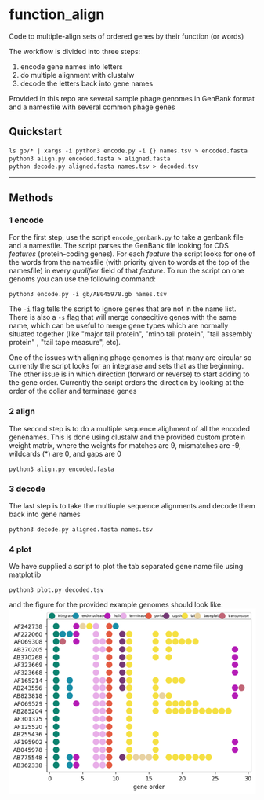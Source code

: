 # function_align
Code to multiple-align sets of ordered genes by their function (or words) 

The workflow is divided into three steps:
1. encode gene names into letters
2. do multiple alignment with clustalw
3. decode the letters back into gene names


Provided in this repo are several sample phage genomes in GenBank format and a namesfile with several common phage genes 


## Quickstart
```
ls gb/* | xargs -i python3 encode.py -i {} names.tsv > encoded.fasta
python3 align.py encoded.fasta > aligned.fasta
python decode.py aligned.fasta names.tsv > decoded.tsv
```
------
## Methods
### 1 encode
For the first step, use the script `encode_genbank.py` to take a genbank file and a namesfile.  The script parses the GenBank file looking for CDS *features* (protein-coding genes).  For each *feature* the script looks for one of the words from the namesfile (with priority given to words at the top of the namesfile) in every *qualifier* field of that *feature*.
To run the script on one genoms you can use the following command:
```
python3 encode.py -i gb/AB045978.gb names.tsv
```
The `-i` flag tells the script to ignore genes that are not in the name list. There is also a `-s` flag that will merge consecitive genes with the same name, which can be useful to merge gene types which are normally situated together (like "major tail protein", "mino tail protein", "tail assembly protein" , "tail tape measure", etc). 

One of the issues with aligning phage genomes is that many are circular so currently the script looks for an integrase and sets that as the beginning.  The other issue is in which direction (forward or reverse) to start adding to the gene order. Currently the script orders the direction by looking at the order of the collar and terminase genes

### 2 align
The second step is to do a multiple sequence alighment of all the encoded genenames. This is done using clustalw and the provided custom protein weight matrix, where the weights for matches are 9, mismatches are -9, wildcards (\*) are 0, and gaps are 0
```
python3 align.py encoded.fasta
```

### 3 decode
The last step is to take the multiuple sequence alignments and decode them back into gene names
```
python3 decode.py aligned.fasta names.tsv
```

### 4 plot
We have supplied a script to plot the tab separated gene name file using matplotlib
```
python3 plot.py decoded.tsv
```

and the figure for the provided example genomes should look like:
![](https://github.com/deprekate/function_align/blob/main/figure.png)
